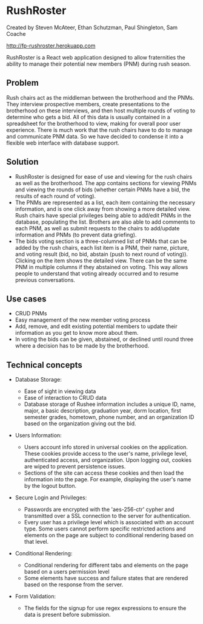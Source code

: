 # RushRoster


Created by Steven McAteer, Ethan Schutzman, Paul Shingleton, Sam Coache

http://fp-rushroster.herokuapp.com

RushRoster is a React web application designed to allow fraternities the ability to manage their potential new members (PNM) during rush season.

## Problem
Rush chairs act as the middleman between the brotherhood and the PNMs. They interview prospective members, create presentations to the brotherhood on these interviews, and then host multiple rounds of voting to determine who gets a bid. All of this data is usually contained in a spreadsheet for the brotherhood to view, making for overall poor user experience. There is much work that the rush chairs have to do to manage and communicate PNM data. So we have decided to condense it into a flexible web interface with database support.

## Solution

- RushRoster is designed for ease of use and viewing for the rush chairs as well as the brotherhood. The app contains sections for viewing PNMs and viewing the rounds of bids (whether certain PNMs have a bid, the results of each round of voting). 
- The PNMs are represented as a list, each item containing the necessary information, and is one click away from showing a more detailed view. Rush chairs have special privileges being able to add/edit PNMs in the database, populating the list. Brothers are also able to add comments to each PNM, as well as submit requests to the chairs to add/update information and PNMs (to prevent data griefing). 
- The bids voting section is a three-columned list of PNMs that can be added by the rush chairs, each list item is a PNM, their name, picture, and voting result (bid, no bid, abstain (push to next round of voting)). Clicking on the item shows the detailed view. There can be the same PNM in multiple columns if they abstained on voting. This way allows people to understand that voting already occurred and to resume previous conversations.

## Use cases

 - CRUD PNMs
 - Easy management of the new member voting process
 - Add, remove, and edit existing potential members to update their information as you get to know more about them.
 - In voting the bids can be given, abstained, or declined until round three where a decision has to be made by the brotherhood.

## Technical concepts

 - Database Storage:
   - Ease of sight in viewing data
   - Ease of interaction to CRUD data
   - Database storage of Rushee information includes a unique ID, name, major, a basic description, graduation year, dorm location, first semester grades, hometown, phone number, and an organization ID based on the organization giving out the bid.
   
 - Users Information:
    - Users account info stored in universal cookies on the application. These cookies provide access to the user's name, privilege level, authenticated access, and organization. Upon logging out, cookies are wiped to prevent persistence issues.
    - Sections of the site can access these cookies and then load the information into the page. For example, displaying the user's name by the logout button.
    
 - Secure Login and Privileges:
    - Passwords are encrypted with the 'aes-256-ctr' cypher and transmitted over a SSL connection to the server for authentication.
    - Every user has a privilege level which is associated with an account type. Some users cannot perform specific restricted actions and elements on the page are subject to conditional rendering based on that level.
    
- Conditional Rendering:
    - Conditional rendering for different tabs and elements on the page based on a users permission level
    - Some elements have success and failure states that are rendered based on the response from the server.
    
 - Form Validation:
    - The fields for the signup for use regex expressions to ensure the data is present before submission.
